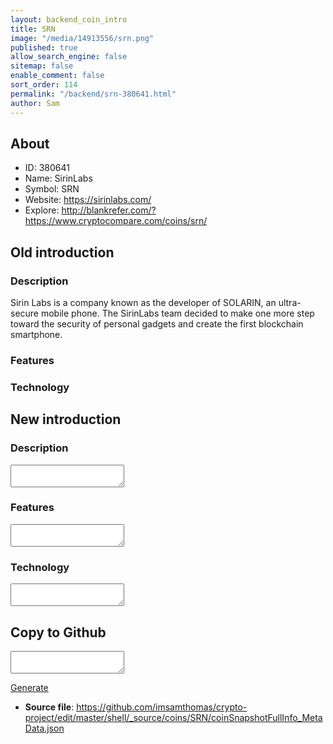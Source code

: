 ```yaml
---
layout: backend_coin_intro
title: SRN
image: "/media/14913556/srn.png"
published: true
allow_search_engine: false
sitemap: false
enable_comment: false
sort_order: 114
permalink: "/backend/srn-380641.html"
author: Sam
---
```


## About

- ID: 380641
- Name: SirinLabs
- Symbol: SRN
- Website: https://sirinlabs.com/
- Explore: http://blankrefer.com/?https://www.cryptocompare.com/coins/srn/


## Old introduction

### Description

<p><span>Sirin Labs is a company known as the developer of SOLARIN, an ultra-secure mobile phone. </span><span>The SirinLabs team decided to make one more step toward the security of personal gadgets and create the first blockchain smartphone.</span></p>

### Features


### Technology




## New introduction


### Description
<textarea id="meta_description" name="description"></textarea>

### Features
<textarea id="meta_features" name="features"></textarea>

### Technology
<textarea id="meta_technology" name="technology"></textarea>


## Copy to Github

<textarea id="coinsnapshotfullinfo_metadata"></textarea>

<a href="#gen" onclick="generateMetaDatJson()">Generate</a>

- **Source file**: <a href="https://github.com/imsamthomas/crypto-project/edit/master/shell/_source/coins/SRN/coinSnapshotFullInfo_MetaData.json">https://github.com/imsamthomas/crypto-project/edit/master/shell/_source/coins/SRN/coinSnapshotFullInfo_MetaData.json</a>

